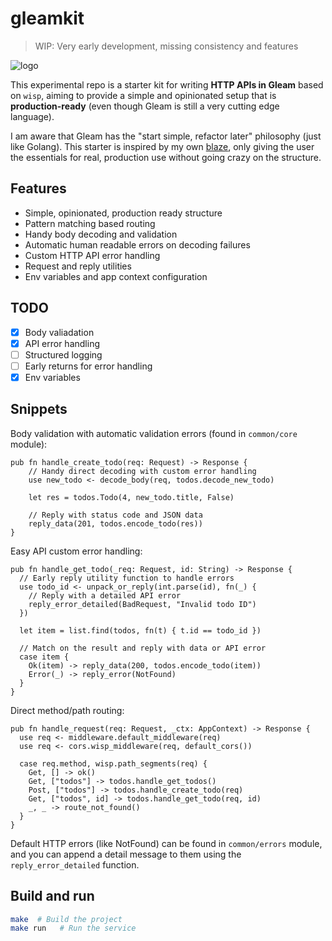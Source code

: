 # gleamkit

> WIP: Very early development, missing consistency and features

![logo](https://github.com/paologaleotti/gleamkit/assets/45665769/233d9ce2-7331-494c-a8d9-345eaeadcf3a)

This experimental repo is a starter kit for writing **HTTP APIs in Gleam** based on `wisp`, 
aiming to provide a simple and opinionated setup that is **production-ready**
(even though Gleam is still a very cutting edge language).

I am aware that Gleam has the "start simple, refactor later" philosophy (just like Golang).
This starter is inspired by my own [blaze](https://github.com/paologaleotti/blaze), 
only giving the user the essentials for real, production use without going crazy on the structure.

## Features

- Simple, opinionated, production ready structure
- Pattern matching based routing
- Handy body decoding and validation
- Automatic human readable errors on decoding failures
- Custom HTTP API error handling
- Request and reply utilities
- Env variables and app context configuration

## TODO

- [x] Body valiadation
- [x] API error handling
- [ ] Structured logging
- [ ] Early returns for error handling
- [x] Env variables

## Snippets

Body validation with automatic validation errors (found in `common/core` module):

```gleam
pub fn handle_create_todo(req: Request) -> Response {
    // Handy direct decoding with custom error handling
    use new_todo <- decode_body(req, todos.decode_new_todo)

    let res = todos.Todo(4, new_todo.title, False)

    // Reply with status code and JSON data
    reply_data(201, todos.encode_todo(res))
}
```

Easy API custom error handling:

```gleam
pub fn handle_get_todo(_req: Request, id: String) -> Response {
  // Early reply utility function to handle errors
  use todo_id <- unpack_or_reply(int.parse(id), fn(_) {
    // Reply with a detailed API error
    reply_error_detailed(BadRequest, "Invalid todo ID")
  })

  let item = list.find(todos, fn(t) { t.id == todo_id })

  // Match on the result and reply with data or API error
  case item {
    Ok(item) -> reply_data(200, todos.encode_todo(item))
    Error(_) -> reply_error(NotFound)
  }
}

```

Direct method/path routing:

```gleam
pub fn handle_request(req: Request, _ctx: AppContext) -> Response {
  use req <- middleware.default_middleware(req)
  use req <- cors.wisp_middleware(req, default_cors())

  case req.method, wisp.path_segments(req) {
    Get, [] -> ok()
    Get, ["todos"] -> todos.handle_get_todos()
    Post, ["todos"] -> todos.handle_create_todo(req)
    Get, ["todos", id] -> todos.handle_get_todo(req, id)
    _, _ -> route_not_found()
  }
}
```

Default HTTP errors (like NotFound) can be found in `common/errors` module, and you can append a detail message to them using the `reply_error_detailed`  function.

## Build and run

```sh
make  # Build the project
make run   # Run the service
```
